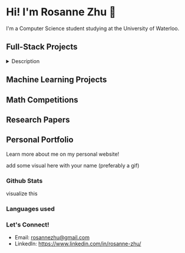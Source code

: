 # Hi! I'm Rosanne Zhu 👋
I'm a Computer Science student studying at the University of Waterloo. 
<!--
**roskzhu/roskzhu** is a ✨ _special_ ✨ repository because its `README.md` (this file) appears on your GitHub profile.

Here are some ideas to get you started:

- 🔭 I’m currently working on ...
- 🌱 I’m currently learning ...
- 👯 I’m looking to collaborate on ...
- 🤔 I’m looking for help with ...
- 💬 Ask me about ...
- 📫 How to reach me: ...
- 😄 Pronouns: she/her
- ⚡ Fun fact: ...
-->

## Full-Stack Projects
<details>
<summary>Description</summary>

some text

</details>

## Machine Learning Projects


## Math Competitions


## Research Papers


## Personal Portfolio
Learn more about me on my personal website!

add some visual here with your name (preferably a gif)




### Github Stats
visualize this

### Languages used


### Let's Connect!
* Email: rosannezhu@gmail.com
* LinkedIn: https://www.linkedin.com/in/rosanne-zhu/
